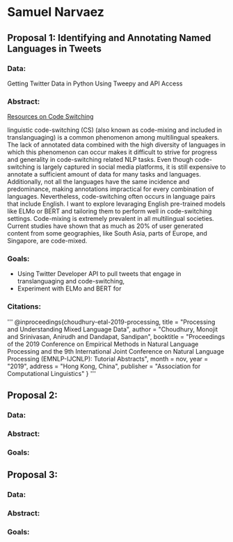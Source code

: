 # Samuel Narvaez

## Proposal 1: Identifying and Annotating Named Languages in Tweets
### Data: 
Getting Twitter Data in Python Using Tweepy and API Access
### Abstract:
[Resources on Code Switching](https://github.com/gentaiscool/code-switching-papers)


linguistic code-switching (CS) (also known as code-mixing and included in translanguaging) is a common phenomenon among multilingual speakers. The lack of annotated data combined with the high diversity of languages in which this phenomenon can occur makes it difficult to strive for progress and generality in code-switching related NLP tasks. Even though code-switching is largely captured in social media platforms, it is still expensive to annotate a sufficient amount of data for many tasks and languages. Additionally, not all the languages have the same incidence and predominance, making annotations impractical for every combination of languages. Nevertheless, code-switching often occurs in language pairs that include English. I want to explore levaraging English pre-trained models like ELMo or BERT and tailoring them to perform well in code-switching settings. Code-mixing is extremely prevalent in all multilingual societies. Current studies have shown that as much as 20% of user generated content from some geographies, like South Asia, parts of Europe, and Singapore, are code-mixed.

### Goals:
* Using Twitter Developer API to pull tweets that engage in translanguaging and code-switching,
* Experiment with ELMo and BERT for 

### Citations:
'''
@inproceedings{choudhury-etal-2019-processing,
    title = "Processing and Understanding Mixed Language Data",
    author = "Choudhury, Monojit  and
    Srinivasan, Anirudh  and
    Dandapat, Sandipan",
    booktitle = "Proceedings of the 2019 Conference on Empirical Methods in Natural Language
        Processing and the 9th International Joint Conference on Natural Language Processing
        (EMNLP-IJCNLP): Tutorial Abstracts",
    month = nov,
    year = "2019",
    address = "Hong Kong, China",
    publisher = "Association for Computational Linguistics"
}
'''
## Proposal 2:
### Data:
### Abstract:
### Goals:

## Proposal 3:
### Data:
### Abstract:
### Goals:
